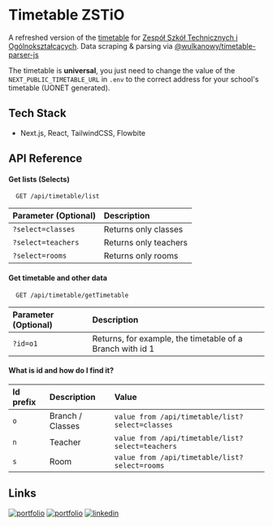 # Timetable ZSTiO

A refreshed version of the [timetable](https://www.zstio-elektronika.pl/plan/index.html) for [Zespół Szkół Technicznych i Ogólnokształcących](https://zstiojar.edu.pl/).
Data scraping & parsing via [@wulkanowy/timetable-parser-js](https://github.com/wulkanowy/timetable-parser-js)

The timetable is **universal**, you just need to change the value of the `NEXT_PUBLIC_TIMETABLE_URL` in `.env` to the correct address for your school's timetable (UONET generated).

## Tech Stack

- Next.js, React, TailwindCSS, Flowbite

## API Reference

#### Get lists (Selects)

```http
  GET /api/timetable/list
```

| Parameter (Optional) | Description           |
| :------------------- | :-------------------- |
| `?select=classes`    | Returns only classes  |
| `?select=teachers`   | Returns only teachers |
| `?select=rooms`      | Returns only rooms    |

#### Get timetable and other data

```http
  GET /api/timetable/getTimetable
```

| Parameter (Optional) | Description                                               |
| :------------------- | :-------------------------------------------------------- |
| `?id=o1`             | Returns, for example, the timetable of a Branch with id 1 |

#### What is **id** and how do I find it?

| Id prefix | Description      | Value                                            |
| :-------- | :--------------- | :----------------------------------------------- |
| `o`       | Branch / Classes | `value from /api/timetable/list?select=classes`  |
| `n`       | Teacher          | `value from /api/timetable/list?select=teachers` |
| `s`       | Room             | `value from /api/timetable/list?select=rooms`    |

## Links

[![portfolio](https://img.shields.io/badge/GitHub-rvyk-100000?style=for-the-badge&logo=github&logoColor=white)](https://github.com/rvyk/)
[![portfolio](https://img.shields.io/badge/Github-majusss-100000?style=for-the-badge&logo=github&logoColor=white)](https://github.com/majusss/)
[![linkedin](https://img.shields.io/badge/TRY-0A66C2?style=for-the-badge&logoColor=white)](https://plan-lekcji.awfulworld.space/)
